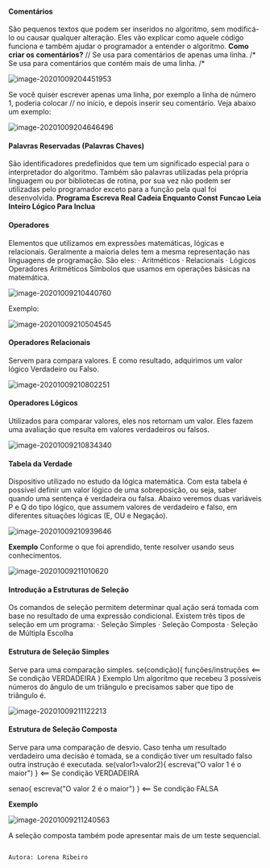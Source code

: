 ####                                                               **Comentários**

São pequenos textos que podem ser inseridos no algoritmo, sem modificá-lo ou causar
qualquer alteração. Eles vão explicar como aquele código funciona e também ajudar o
programador a entender o algoritmo.
**Como criar os comentários?**
// Se usa para comentários de apenas uma linha.
/* Se usa para comentários que contém mais de uma linha. /*

​![image-20201009204451953](C:\Users\Administrador\AppData\Roaming\Typora\typora-user-images\image-20201009204451953.png)   

Se você quiser escrever apenas uma linha, por exemplo a linha de número 1, poderia colocar //
no início, e depois inserir seu comentário. Veja abaixo um exemplo:

![image-20201009204646496](C:\Users\Administrador\AppData\Roaming\Typora\typora-user-images\image-20201009204646496.png)

#### **Palavras Reservadas (Palavras Chaves)**

São identificadores predefinidos que tem um significado especial para o interpretador do
algoritmo. Também são palavras utilizadas pela própria linguagem ou por bibliotecas de rotina,
por sua vez não podem ser utilizadas pelo programador exceto para a função pela qual foi
desenvolvida.
**Programa			Escreva			Real			Cadeia			Enquanto			Const**
**Funcao	            Leia          	Inteiro	     Lógico	       	 Para				  Inclua**



#### **Operadores**

Elementos que utilizamos em expressões matemáticas, lógicas e relacionais. Geralmente a
maioria deles tem a mesma representação nas linguagens de programação.
São eles:
· Aritméticos
· Relacionais
· Lógicos
Operadores Aritméticos
Símbolos que usamos em operações básicas na matemática.

![image-20201009210440760](C:\Users\Administrador\AppData\Roaming\Typora\typora-user-images\image-20201009210440760.png)

Exemplo:

![image-20201009210504545](C:\Users\Administrador\AppData\Roaming\Typora\typora-user-images\image-20201009210504545.png)





#### **Operadores Relacionais**

Servem para compara valores. E como resultado, adquirimos um valor lógico Verdadeiro ou
Falso.

![image-20201009210802251](C:\Users\Administrador\AppData\Roaming\Typora\typora-user-images\image-20201009210802251.png)

#### **Operadores Lógicos**

Utilizados para comparar valores, eles nos retornam um valor. Eles fazem uma avaliação que
resulta em valores verdadeiros ou falsos.

![image-20201009210834340](C:\Users\Administrador\AppData\Roaming\Typora\typora-user-images\image-20201009210834340.png)

#### **Tabela da Verdade**

Dispositivo utilizado no estudo da lógica matemática. Com esta tabela é possível definir um
valor lógico de uma sobreposição, ou seja, saber quando uma sentença é verdadeira ou falsa.
Abaixo veremos duas variáveis P e Q do tipo lógico, que assumem valores de verdadeiro e
falso, em diferentes situações lógicas (E, OU e Negação).

![image-20201009210939646](C:\Users\Administrador\AppData\Roaming\Typora\typora-user-images\image-20201009210939646.png)

**Exemplo**
Conforme o que foi aprendido, tente resolver usando seus conhecimentos.

![image-20201009211010620](C:\Users\Administrador\AppData\Roaming\Typora\typora-user-images\image-20201009211010620.png)





#### **Introdução a Estruturas de Seleção**

Os comandos de seleção permitem determinar qual ação será tomada com base no resultado
de uma expressão condicional.
Existem três tipos de seleção em um programa:
· Seleção Simples
· Seleção Composta
· Seleção de Múltipla Escolha

#### **Estrutura de Seleção Simples**

Serve para uma comparação simples.
se(condição){
funções/instruções <== Se condição VERDADEIRA
}
Exemplo
Um algoritmo que recebeu 3 possíveis números do ângulo de um triângulo e precisamos saber
que tipo de triângulo é.

![image-20201009211122213](C:\Users\Administrador\AppData\Roaming\Typora\typora-user-images\image-20201009211122213.png)





#### **Estrutura de Seleção Composta**

Serve para uma comparação de desvio. Caso tenha um resultado verdadeiro uma decisão é
tomada, se a condição tiver um resultado falso outra instrução é executada.
se(valor1>valor2){
escreva("O valor 1 é o maior") } <== Se condição VERDADEIRA

senao{
escreva("O valor 2 é o maior") } <== Se condição FALSA



**Exemplo**

![image-20201009211240563](C:\Users\Administrador\AppData\Roaming\Typora\typora-user-images\image-20201009211240563.png)

A seleção composta também pode apresentar mais de um teste sequencial.

                                                                             Autora: Lorena Ribeiro
